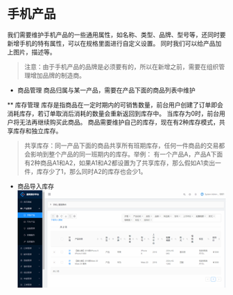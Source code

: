 # 手机产品
我们需要维护手机产品的一些通用属性，如名称、类型、品牌、型号等，还同时要新增手机的特有属性，可以在规格里面进行自定义设置。
同时我们可以给产品加上图片，描述等。
 > 注意：由于手机产品的品牌是必须要有的，所以在新增之前，需要在组织管理增加品牌的制造商。

* 商品管理
 商品归属与某一产品，需要在产品下面的商品列表中维护

** 库存管理
库存是指商品在一定时期内的可销售数量，前台用户创建了订单即会消耗库存，若订单取消后消耗的数量会重新返回到库存中。
当库存为0时，前台用户将无法再继续购买此商品。
商品需要维护自己的库存，现在有2种库存模式，共享库存和独立库存。
 > 共享库存：同一产品下面的商品共享所有班期库存，任何一件商品的交易都会影响到整个产品的同一班期内的库存。举例：
 有一个产品A，产品A下面有2种商品A1和A2，如果A1和A2都设置为了共享库存，那么假如A1卖出一件，库存少了1，那么同时A2的库存也会少1。
 * 商品导入库存
![商品导入库存](https://raw.githubusercontent.com/atlanteem/user_manual_admin/master/atlantis/files/商品导入库存.gif)